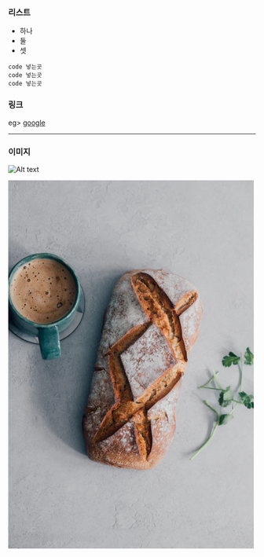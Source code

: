 ### 리스트
+ 하나
+ 둘
+ 셋
```
code 넣는곳
code 넣는곳
code 넣는곳
```
### 링크
 eg> [google](https://www.google.com)
***

### 이미지
![Alt text](https://images.unsplash.com/photo-1592316805710-0d7938864883?ixlib=rb-1.2.1&ixid=eyJhcHBfaWQiOjEyMDd9&auto=format&fit=crop&w=676&q=80)

![Alt text](IMG/1.png)
